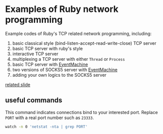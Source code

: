 # Examples of Ruby network programming

Example codes of Ruby's TCP related network programming, including:

1. basic classical style (bind-listen-accept-read-write-close) TCP server
2. basic TCP server with ruby's style
3. interactive TCP server
4. multiplexing a TCP server with either `Thread` or `Process`
5. basic TCP server with [EventMachine](https://github.com/eventmachine/eventmachine)
5. two versions of SOCKS5 server with [EventMachine](https://github.com/eventmachine/eventmachine)
5. adding your own logics to the SOCKS5 server 

[related slide](https://speakerdeck.com/qhwa/tcp-socket-network-programming-in-ruby)

## useful commands

This command indicates connections bind to your interested port.  Replace `PORT` with a real port number such as `23333`.

~~~sh
watch -n 0 'netstat -nta | grep PORT'
~~~

